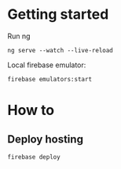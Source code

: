 # Getting started

Run ng

```shell
ng serve --watch --live-reload
```

Local firebase emulator:

```shell
firebase emulators:start
```

# How to
## Deploy hosting
```shell
firebase deploy
```
